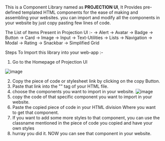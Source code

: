 This is a Component Library named as **PROJECTION UI**, It Provides pre-defined templated HTML components for the ease of making and assembling your websites. you can import and modify all the components in your website by just copy pasting few lines of code.

The List of Items Present in Projection UI :-
    -> Alert
    -> Avatar
    -> Badge
    -> Button
    -> Card
    -> Image
    -> Input
    -> Text-Utilities
    -> Lists
    -> Navigation
    -> Modal
    -> Rating
    -> Snackbar
    -> Simplified Grid
    
Steps To Import this library into your web-app :-

   1. Go to the Homepage of Projection UI

![image](https://user-images.githubusercontent.com/73280299/154903438-439bbeb9-2969-4b9a-8353-da6b09833386.png)
 
   2. Copy the piece of code or stylesheet link by clicking on the copy Button.
   3. Paste that link into the "<head>" tag of your HTML file.
   4. choose the components you want to import in your website.
   ![image](https://user-images.githubusercontent.com/73280299/154903912-e6e5375f-cda3-4434-bde4-d5377606ae5f.png)
   5. copy the code of that specific component you want to import in your website. 
   6. Paste the copied piece of code in your HTML division Where you want to get that component.
   7. If you want to add some more styles to that component, you can use the classname mentioned in the piece of code you copied and have your own styles
   8. hurray you did it. NOW you can see that component in your website.
